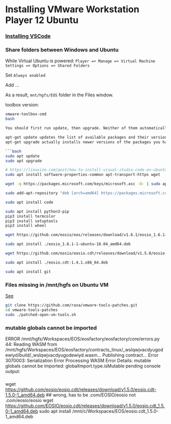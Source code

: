 # Installing VMware Workstation Player 12 Ubuntu

### [Installing VSCode](https://linuxize.com/post/how-to-install-visual-studio-code-on-ubuntu-18-04/)


### Share folders between Windows and Ubuntu
While Virtual Ubuntu is powered:
`Player => Manage => Virtual Machine Settings => Options => Shared Folders`

Set `Always enabled`

Add ...

As a result, `mnt/hgfs/EOS` folder in the Files window.

toolbox version:
```bash
vmware-toolbox-cmd
bash

You should first run update, then upgrade. Neither of them automatically runs the other.

apt-get update updates the list of available packages and their versions, but it does not install or upgrade any packages.
apt-get upgrade actually installs newer versions of the packages you have. After updating the lists, the package manager knows about available updates for the software you have installed. This is why you first want to update.

```bash
sudo apt update
sudo apt upgrade

# https://linuxize.com/post/how-to-install-visual-studio-code-on-ubuntu-18-04/
sudo apt install software-properties-common apt-transport-https wget

wget -q https://packages.microsoft.com/keys/microsoft.asc -O- | sudo apt-key add -

sudo add-apt-repository "deb [arch=amd64] https://packages.microsoft.com/repos/vscode stable main"

sudo apt install code

sudo apt install python3-pip
pip3 install termcolor
pip3 install setuptools
pip3 install wheel
```

```bash
wget https://github.com/eosio/eos/releases/download/v1.6.1/eosio_1.6.1-1-ubuntu-18.04_amd64.deb

sudo apt install ./eosio_1.6.1-1-ubuntu-18.04_amd64.deb

wget https://github.com/eosio/eosio.cdt/releases/download/v1.5.0/eosio.cdt-1.5.0-1_amd64.deb

sudo apt install ./eosio.cdt-1.4.1.x86_64.deb  
```
```bash
sudo apt install git
```

### Files missing in /mnt/hgfs on Ubuntu VM

[See](https://xpressubuntu.wordpress.com/2015/05/11/resolving-no-shared-folders-with-vmware-player-7-and-ubuntu-15-04-guest/comment-page-1/#comment-708)

```bash
git clone https://github.com/rasa/vmware-tools-patches.git
cd vmware-tools-patches
sudo ./patched-open-vm-tools.sh
```

### mutable globals cannot be imported

ERROR /mnt/hgfs/Workspaces/EOS/eosfactory/eosfactory/core/errors.py 44:
Reading WASM from /mnt/hgfs/Workspaces/EOS/eosfactory/contracts_linux/_wslqwjvacdyugodewiyd/build/_wslqwjvacdyugodewiyd.wasm...
Publishing contract...
Error 3070003: Serialization Error Processing WASM
Error Details:
mutable globals cannot be imported: globalImport.type.isMutable
pending console output:

### 
wget https://github.com/eosio/eosio.cdt/releases/download/v1.5.0/eosio.cdt-1.5.0-1_amd64.deb ## wrong, has to be .com/EOSIO/eosio not .com/eosio/eosio
wget https://github.com/EOSIO/eosio.cdt/releases/download/v1.5.0/eosio.cdt_1.5.0-1_amd64.deb
sudo apt install /mnt/c/Workspaces/EOS/eosio.cdt_1.5.0-1_amd64.deb